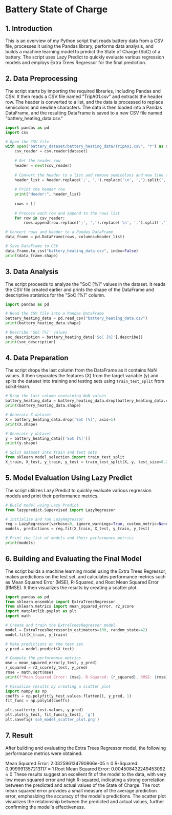 # Battery State of Charge

## 1. Introduction
This is an overview of my Python script that reads battery data from a CSV file, processes it using the Pandas library, performs data analysis, and builds a machine learning model to predict the State of Charge (SoC) of a battery. The script uses Lazy Predict to quickly evaluate various regression models and employs Extra Trees Regressor for the final prediction.

## 2. Data Preprocessing
The script starts by importing the required libraries, including Pandas and CSV. It then reads a CSV file named "TripA01.csv" and extracts the header row. The header is converted to a list, and the data is processed to replace semicolons and newline characters. The data is then loaded into a Pandas DataFrame, and the resulting DataFrame is saved to a new CSV file named "battery_heating_data.csv."

```python
import pandas as pd
import csv

# Open the CSV file
with open("battery_dataset/battery_heating_data/TripA01.csv", "r") as dataset:
    csv_reader = csv.reader(dataset)
    
    # Get the header row
    header = next(csv_reader)
    
    # Convert the header to a list and remove semicolons and new line character
    header_list = header.replace(';', ',').replace('\n', ',').split(',')
    
    # Print the header row
    print("Header:", header_list)
    
    rows = []
    
    # Process each row and append to the rows list
    for row in csv_reader:
        rows.append(row.replace(';', ',').replace('\n', ',').split(','))

# Convert rows and header to a Pandas DataFrame
data_frame = pd.DataFrame(rows, columns=header_list)

# Save DataFrame to CSV
data_frame.to_csv("battery_heating_data.csv", index=False)
print(data_frame.shape)
```

## 3. Data Analysis
The script proceeds to analyze the "SoC [%]" values in the dataset. It reads the CSV file created earlier and prints the shape of the DataFrame and descriptive statistics for the "SoC [%]" column.

```python
import pandas as pd

# Read the CSV file into a Pandas DataFrame
battery_heating_data = pd.read_csv("battery_heating_data.csv")
print(battery_heating_data.shape)

# Describe 'SoC [%]' values
soc_description = battery_heating_data['SoC [%]'].describe()
print(soc_description)
```

## 4. Data Preparation
The script drops the last column from the DataFrame as it contains NaN values. It then separates the features (X) from the target variable (y) and splits the dataset into training and testing sets using `train_test_split` from scikit-learn.

```python
# Drop the last column containing NaN values
battery_heating_data = battery_heating_data.drop(battery_heating_data.columns[-1], axis=1)
print(battery_heating_data.shape)

# Generate X dataset
X = battery_heating_data.drop('SoC [%]', axis=1)
print(X.shape)

# Generate y dataset
y = battery_heating_data[['SoC [%]']]
print(y.shape)

# Split dataset into train and test sets
from sklearn.model_selection import train_test_split
X_train, X_test, y_train, y_test = train_test_split(X, y, test_size=0.2, random_state=117)
```

## 5. Model Evaluation Using Lazy Predict
The script utilizes Lazy Predict to quickly evaluate various regression models and print their performance metrics.

```python
# Build model using Lazy Predict
from lazypredict.Supervised import LazyRegressor

# Initialize and run LazyRegressor
reg = LazyRegressor(verbose=0, ignore_warnings=True, custom_metric=None)
models, predictions = reg.fit(X_train, X_test, y_train, y_test)

# Print the list of models and their performance metrics
print(models)
```

## 6. Building and Evaluating the Final Model
The script builds a machine learning model using the Extra Trees Regressor, makes predictions on the test set, and calculates performance metrics such as Mean Squared Error (MSE), R-Squared, and Root Mean Squared Error (RMSE). It then visualizes the results by creating a scatter plot.

```python
import pandas as pd
from sklearn.ensemble import ExtraTreesRegressor
from sklearn.metrics import mean_squared_error, r2_score
import matplotlib.pyplot as plt
import math

# Create and train the ExtraTreesRegressor model
model = ExtraTreesRegressor(n_estimators=100, random_state=42)
model.fit(X_train, y_train)

# Make predictions on the test set
y_pred = model.predict(X_test)

# Compute the performance metrics
mse = mean_squared_error(y_test, y_pred)
r_squared = r2_score(y_test, y_pred)
rmse = math.sqrt(mse)
print(f"Mean Squared Error: {mse}, R-Squared: {r_squared}, RMSE: {rmse}")

# Visualize results by creating a scatter plot
import numpy as np
coeffs = np.polyfit(y_test.values.flatten(), y_pred, 1)
fit_func = np.poly1d(coeffs)

plt.scatter(y_test.values, y_pred)
plt.plot(y_test, fit_func(y_test), 'g')
plt.savefig('soh_model_scatter_plot.png')
```
## 7. Result
After building and evaluating the Extra Trees Regressor model, the following performance metrics were obtained:

Mean Squared Error: 2.032596134790866e-05 ≈ 0
R-Squared: 0.999991357213117 ≈ 1
Root Mean Squared Error: 0.004508432249453092 ≈ 0
These results suggest an excellent fit of the model to the data, with very low mean squared error and high R-squared, indicating a strong correlation between the predicted and actual values of the State of Charge. The root mean squared error provides a small measure of the average prediction error, emphasizing the accuracy of the model's predictions. The scatter plot visualizes the relationship between the predicted and actual values, further confirming the model's effectiveness.